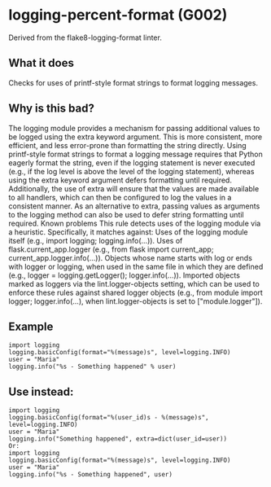 # logging-percent-format (G002)
Derived from the flake8-logging-format linter.
## What it does
Checks for uses of printf-style format strings to format logging
messages.
## Why is this bad?
The logging module provides a mechanism for passing additional values to
be logged using the extra keyword argument. This is more consistent, more
efficient, and less error-prone than formatting the string directly.
Using printf-style format strings to format a logging message requires
that Python eagerly format the string, even if the logging statement is
never executed (e.g., if the log level is above the level of the logging
statement), whereas using the extra keyword argument defers formatting
until required.
Additionally, the use of extra will ensure that the values are made
available to all handlers, which can then be configured to log the values
in a consistent manner.
As an alternative to extra, passing values as arguments to the logging
method can also be used to defer string formatting until required.
Known problems
This rule detects uses of the logging module via a heuristic.
Specifically, it matches against:
Uses of the logging module itself (e.g., import logging; logging.info(...)).
Uses of flask.current_app.logger (e.g., from flask import current_app; current_app.logger.info(...)).
Objects whose name starts with log or ends with logger or logging,
    when used in the same file in which they are defined (e.g., logger = logging.getLogger(); logger.info(...)).
Imported objects marked as loggers via the lint.logger-objects setting, which can be
    used to enforce these rules against shared logger objects (e.g., from module import logger; logger.info(...),
    when lint.logger-objects is set to ["module.logger"]).
## Example
```
import logging
logging.basicConfig(format="%(message)s", level=logging.INFO)
user = "Maria"
logging.info("%s - Something happened" % user)
```
## Use instead:
```
import logging
logging.basicConfig(format="%(user_id)s - %(message)s", level=logging.INFO)
user = "Maria"
logging.info("Something happened", extra=dict(user_id=user))
Or:
import logging
logging.basicConfig(format="%(message)s", level=logging.INFO)
user = "Maria"
logging.info("%s - Something happened", user)
```